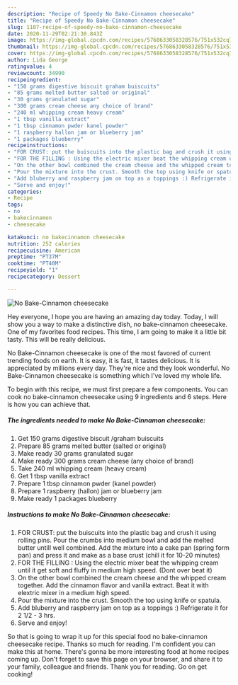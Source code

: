 ```yaml
---
description: "Recipe of Speedy No Bake-Cinnamon cheesecake"
title: "Recipe of Speedy No Bake-Cinnamon cheesecake"
slug: 1107-recipe-of-speedy-no-bake-cinnamon-cheesecake
date: 2020-11-29T02:21:30.843Z
image: https://img-global.cpcdn.com/recipes/5768633058328576/751x532cq70/no-bake-cinnamon-cheesecake-recipe-main-photo.jpg
thumbnail: https://img-global.cpcdn.com/recipes/5768633058328576/751x532cq70/no-bake-cinnamon-cheesecake-recipe-main-photo.jpg
cover: https://img-global.cpcdn.com/recipes/5768633058328576/751x532cq70/no-bake-cinnamon-cheesecake-recipe-main-photo.jpg
author: Lida George
ratingvalue: 4
reviewcount: 34990
recipeingredient:
- "150 grams digestive biscuit graham buiscuits"
- "85 grams melted butter salted or original"
- "30 grams granulated sugar"
- "300 grams cream cheese any choice of brand"
- "240 ml whipping cream heavy cream"
- "1 tbsp vanilla extract"
- "1 tbsp cinnamon pwder kanel powder"
- "1 raspberry hallon jam or blueberry jam"
- "1 packages blueberry"
recipeinstructions:
- "FOR CRUST: put the buiscuits into the plastic bag and crush it using rolling pins. Pour the crumbs into medium bowl and add the melted butter untill well combined. Add the mixture into a cake pan (spring form pan) and press it and make as a base crust (chill it for 10-20 minutes)"
- "FOR THE FILLING : Using the electric mixer beat the whipping cream until it get soft and fluffy in medium high speed. (Dont over beat it)"
- "On the other bowl combined the cream cheese and the whipped cream together. Add the cinnamon flavor and vanilla extract. Beat it with elextric mixer in a medium high speed."
- "Pour the mixture into the crust. Smooth the top using knife or spatula."
- "Add bluberry and raspberry jam on top as a toppings :) Refrigerate it for 2 1/2 - 3 hrs."
- "Serve and enjoy!"
categories:
- Recipe
tags:
- no
- bakecinnamon
- cheesecake

katakunci: no bakecinnamon cheesecake 
nutrition: 252 calories
recipecuisine: American
preptime: "PT37M"
cooktime: "PT40M"
recipeyield: "1"
recipecategory: Dessert

---
```



![No Bake-Cinnamon cheesecake](https://img-global.cpcdn.com/recipes/5768633058328576/751x532cq70/no-bake-cinnamon-cheesecake-recipe-main-photo.jpg)

Hey everyone, I hope you are having an amazing day today. Today, I will show you a way to make a distinctive dish, no bake-cinnamon cheesecake. One of my favorites food recipes. This time, I am going to make it a little bit tasty. This will be really delicious.

No Bake-Cinnamon cheesecake is one of the most favored of current trending foods on earth. It is easy, it is fast, it tastes delicious. It is appreciated by millions every day. They're nice and they look wonderful. No Bake-Cinnamon cheesecake is something which I've loved my whole life.




To begin with this recipe, we must first prepare a few components. You can cook no bake-cinnamon cheesecake using 9 ingredients and 6 steps. Here is how you can achieve that.

<!--inarticleads1-->

##### The ingredients needed to make No Bake-Cinnamon cheesecake:

1. Get 150 grams digestive biscuit /graham buiscuits
1. Prepare 85 grams melted butter (salted or original)
1. Make ready 30 grams granulated sugar
1. Make ready 300 grams cream cheese (any choice of brand)
1. Take 240 ml whipping cream (heavy cream)
1. Get 1 tbsp vanilla extract
1. Prepare 1 tbsp cinnamon pwder (kanel powder)
1. Prepare 1 raspberry (hallon) jam or blueberry jam
1. Make ready 1 packages blueberry




<!--inarticleads2-->

##### Instructions to make No Bake-Cinnamon cheesecake:

1. FOR CRUST: put the buiscuits into the plastic bag and crush it using rolling pins. Pour the crumbs into medium bowl and add the melted butter untill well combined. Add the mixture into a cake pan (spring form pan) and press it and make as a base crust (chill it for 10-20 minutes)
1. FOR THE FILLING : Using the electric mixer beat the whipping cream until it get soft and fluffy in medium high speed. (Dont over beat it)
1. On the other bowl combined the cream cheese and the whipped cream together. Add the cinnamon flavor and vanilla extract. Beat it with elextric mixer in a medium high speed.
1. Pour the mixture into the crust. Smooth the top using knife or spatula.
1. Add bluberry and raspberry jam on top as a toppings :) Refrigerate it for 2 1/2 - 3 hrs.
1. Serve and enjoy!




So that is going to wrap it up for this special food no bake-cinnamon cheesecake recipe. Thanks so much for reading. I'm confident you can make this at home. There's gonna be more interesting food at home recipes coming up. Don't forget to save this page on your browser, and share it to your family, colleague and friends. Thank you for reading. Go on get cooking!
